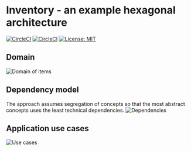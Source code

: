 # Inventory - an example hexagonal architecture

[![CircleCI](https://circleci.com/gh/maciejmalecki/inventory.svg?style=shield)](https://circleci.com/gh/maciejmalecki/inventory)
[![CircleCI](https://circleci.com/gh/maciejmalecki/inventory/tree/develop.svg?style=shield)](https://circleci.com/gh/maciejmalecki/inventory/tree/develop)
[![License: MIT](https://img.shields.io/badge/License-MIT-yellow.svg)](https://opensource.org/licenses/MIT)

## Domain
![Domain of items](https://www.plantuml.com/plantuml/proxy?cache=no&src=https://raw.github.com/maciejmalecki/inventory/develop/doc/dia/domain/items.puml)

## Dependency model
The approach assumes segregation of concepts so that the most abstract concepts uses the least technical dependencies.
![Dependencies](https://www.plantuml.com/plantuml/proxy?cache=no&src=https://raw.github.com/maciejmalecki/inventory/develop/doc/dia/zerodependency.puml)


## Application use cases
![Use cases](https://www.plantuml.com/plantuml/proxy?cache=no&src=https://raw.github.com/maciejmalecki/inventory/develop/doc/dia/usecases.puml)
